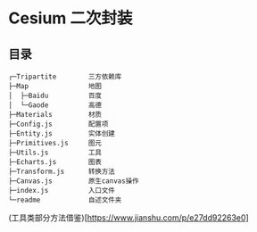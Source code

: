 # Cesium 二次封装

## 目录

```
┌─Tripartite        三方依赖库
├─Map               地图
│  ├─Baidu          百度  
│  └─Gaode          高德 
├─Materials         材质
├─Config.js         配置项
├─Entity.js         实体创建
├─Primitives.js     图元
├─Utils.js          工具
├─Echarts.js        图表
├─Transform.js      转换方法
├─Canvas.js         原生canvas操作
├─index.js          入口文件
└─readme            自述文件夹
```


(工具类部分方法借鉴)[https://www.jianshu.com/p/e27dd92263e0]